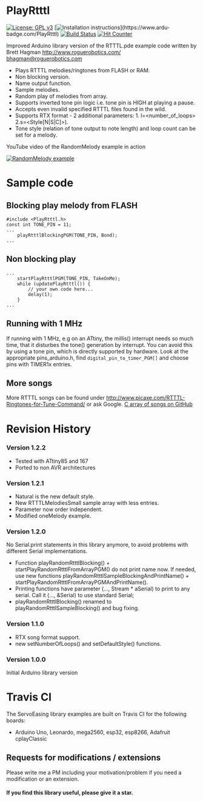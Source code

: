 # PlayRtttl

[![License: GPL v3](https://img.shields.io/badge/License-GPLv3-blue.svg)](https://www.gnu.org/licenses/gpl-3.0)
[![Installation instructions](https://www.ardu-badge.com/badge/PlayRtttl.svg?)](https://www.ardu-badge.com/PlayRtttl)
[![Build Status](https://travis-ci.org/ArminJo/PlayRtttl.svg?branch=master)](https://travis-ci.org/ArminJo/PlayRtttl)
[![Hit Counter](https://hitcounter.pythonanywhere.com/count/tag.svg?url=https%3A%2F%2Fgithub.com%2FArminJo%2FPlayRtttl)](https://github.com/brentvollebregt/hit-counter)

Improved Arduino library version of the RTTTL.pde example code written by Brett Hagman http://www.roguerobotics.com/  bhagman@roguerobotics.com
 - Plays RTTTL melodies/ringtones from FLASH or RAM.
 - Non blocking version.
 - Name output function.
 - Sample melodies.
 - Random play of melodies from array.
 - Supports inverted tone pin logic i.e. tone pin is HIGH at playing a pause.
 - Accepts even invalid specified RTTTL files found in the wild.
 - Supports RTX format - 2 additional parameters: 1. l=<number_of_loops> 2.s=<Style[N|S|C]>).
 - Tone style (relation of tone output to note length) and loop count can be set for a melody.

YouTube video of the RandomMelody example in action

[![RandomMelody example](https://i.ytimg.com/vi/0n9_Fm3VP3w/hqdefault.jpg)](https://www.youtube.com/watch?v=0n9_Fm3VP3w)

# Sample code
## Blocking play melody from FLASH
```
#include <PlayRtttl.h>
const int TONE_PIN = 11;
...
    playRtttlBlockingPGM(TONE_PIN, Bond);
...

```
## Non blocking play

```
...
    startPlayRtttlPGM(TONE_PIN, TakeOnMe);
    while (updatePlayRtttl()) {
        // your own code here...
        delay(1);
    }
...
```

## Running with 1 MHz
If running with 1 MHz, e.g on an ATtiny, the millis() interrupt needs so much time, that it disturbes the tone() generation by interrupt. You can avoid this by using a tone pin, which is directly supported by hardware. Look at the appropriate pins_arduino.h, find `digital_pin_to_timer_PGM[]` and choose pins with TIMER1x entries.

## More songs
More RTTTL songs can be found under http://www.picaxe.com/RTTTL-Ringtones-for-Tune-Command/ or ask Google.
[C array of songs on GitHub](https://github.com/granadaxronos/120-SONG_NOKIA_RTTTL_RINGTONE_PLAYER_FOR_ARDUINO_UNO/blob/master/RTTTL_PLAYER/songs.h)

# Revision History
### Version 1.2.2
 - Tested with ATtiny85 and 167
 - Ported to non AVR architectures
### Version 1.2.1
 - Natural is the new default style.
 - New RTTTLMelodiesSmall sample array with less entries.
 - Parameter now order independent.
 - Modified oneMelody example.
### Version 1.2.0
No Serial.print statements in this library anymore, to avoid problems with different Serial implementations.
 - Function playRandomRtttlBlocking() + startPlayRandomRtttlFromArrayPGM() do not print name now. If needed, use new functions playRandomRtttlSampleBlockingAndPrintName() + startPlayRandomRtttlFromArrayPGMAndPrintName().
- Printing functions have parameter (..., Stream * aSerial) to print to any serial. Call it (..., &Serial) to use standard Serial;
- playRandomRtttlBlocking() renamed to playRandomRtttlSampleBlocking() and bug fixing.
### Version 1.1.0
- RTX song format support.
- new setNumberOfLoops() and setDefaultStyle() functions.

### Version 1.0.0
Initial Arduino library version

# Travis CI
The ServoEasing library examples are built on Travis CI for the following boards:

- Arduino Uno, Leonardo, mega2560, esp32, esp8266, Adafruit cplayClassic

## Requests for modifications / extensions
Please write me a PM including your motivation/problem if you need a modification or an extension.

#### If you find this library useful, please give it a star.
